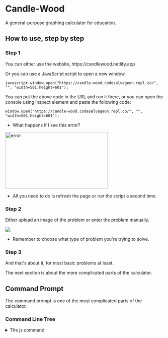 # Candle-Wood
A general-purpose graphing calculator for education.

## How to use, step by step

### Step 1
<p>You can either use the website, https://candlewood.netlify.app</p>
<p>Or you can use a JavaScript script to open a new window.</p>

```
javascript:window.open("https://candle-wood.codesalvageon.repl.co/", "", "width=501,height=601");
```

<p>You can put the above code in the URL and run it there, or you can open the console using inspect element and paste the following code:</p>

```
window.open("https://candle-wood.codesalvageon.repl.co/", "", "width=501,height=601");
```

* What happens if I see this error?
<img src="https://codesalvageon.github.io/magichat/images/Screen%20Shot%202022-03-27%20at%209.06.32%20PM.png" alt="error" width="325" height="180"/>

* All you need to do is refresh the page or run the script a second time.

### Step 2
<p>Either upload an image of the problem or enter the problem manually.</p>
<img src="https://codesalvageon.github.io/magichat/images/Screen%20Shot%202022-03-27%20at%209.32.58%20PM.png"/>

* Remember to choose what type of problem you're trying to solve.

### Step 3
<p>And that's about it, for most basic problems at least.</p>
<p>The next section is about the more complicated parts of the calculator.</p>

## Command Prompt
<p>The command prompt is one of the most complicated parts of the calculator.</p>
<h3>Command Line Tree</h3>

<details>
<summary>The js command</summary>
You can execute almost any kind of JavaScript script using the js command. Example: `js alert("hello");`, would give a prompt saying "hello".
</details>
